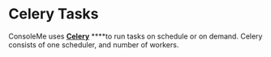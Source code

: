 # Celery Tasks

ConsoleMe uses [**Celery**](https://docs.celeryproject.org/en/stable/getting-started/introduction.html) ****to run tasks on schedule or on demand. Celery consists of one scheduler, and number of workers. 

